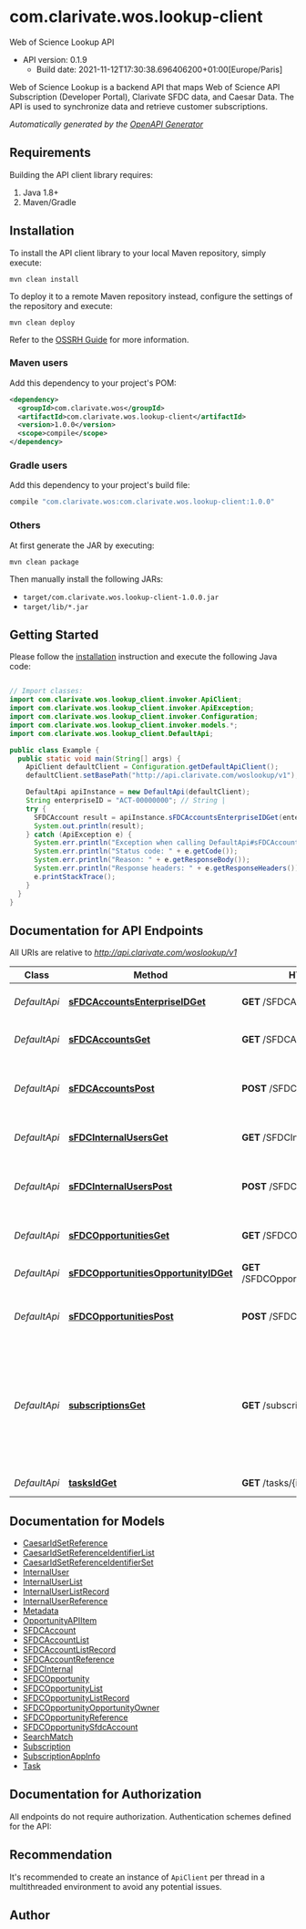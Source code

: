 # com.clarivate.wos.lookup-client

Web of Science Lookup API
- API version: 0.1.9
  - Build date: 2021-11-12T17:30:38.696406200+01:00[Europe/Paris]

Web of Science Lookup is a backend API that maps Web of Science API Subscription (Developer Portal), Clarivate SFDC data, and Caesar Data. The API is used to synchronize data and retrieve customer subscriptions.



*Automatically generated by the [OpenAPI Generator](https://openapi-generator.tech)*


## Requirements

Building the API client library requires:
1. Java 1.8+
2. Maven/Gradle

## Installation

To install the API client library to your local Maven repository, simply execute:

```shell
mvn clean install
```

To deploy it to a remote Maven repository instead, configure the settings of the repository and execute:

```shell
mvn clean deploy
```

Refer to the [OSSRH Guide](http://central.sonatype.org/pages/ossrh-guide.html) for more information.

### Maven users

Add this dependency to your project's POM:

```xml
<dependency>
  <groupId>com.clarivate.wos</groupId>
  <artifactId>com.clarivate.wos.lookup-client</artifactId>
  <version>1.0.0</version>
  <scope>compile</scope>
</dependency>
```

### Gradle users

Add this dependency to your project's build file:

```groovy
compile "com.clarivate.wos:com.clarivate.wos.lookup-client:1.0.0"
```

### Others

At first generate the JAR by executing:

```shell
mvn clean package
```

Then manually install the following JARs:

* `target/com.clarivate.wos.lookup-client-1.0.0.jar`
* `target/lib/*.jar`

## Getting Started

Please follow the [installation](#installation) instruction and execute the following Java code:

```java

// Import classes:
import com.clarivate.wos.lookup_client.invoker.ApiClient;
import com.clarivate.wos.lookup_client.invoker.ApiException;
import com.clarivate.wos.lookup_client.invoker.Configuration;
import com.clarivate.wos.lookup_client.invoker.models.*;
import com.clarivate.wos.lookup_client.DefaultApi;

public class Example {
  public static void main(String[] args) {
    ApiClient defaultClient = Configuration.getDefaultApiClient();
    defaultClient.setBasePath("http://api.clarivate.com/woslookup/v1");

    DefaultApi apiInstance = new DefaultApi(defaultClient);
    String enterpriseID = "ACT-00000000"; // String | 
    try {
      SFDCAccount result = apiInstance.sFDCAccountsEnterpriseIDGet(enterpriseID);
      System.out.println(result);
    } catch (ApiException e) {
      System.err.println("Exception when calling DefaultApi#sFDCAccountsEnterpriseIDGet");
      System.err.println("Status code: " + e.getCode());
      System.err.println("Reason: " + e.getResponseBody());
      System.err.println("Response headers: " + e.getResponseHeaders());
      e.printStackTrace();
    }
  }
}

```

## Documentation for API Endpoints

All URIs are relative to *http://api.clarivate.com/woslookup/v1*

Class | Method | HTTP request | Description
------------ | ------------- | ------------- | -------------
*DefaultApi* | [**sFDCAccountsEnterpriseIDGet**](docs/DefaultApi.md#sFDCAccountsEnterpriseIDGet) | **GET** /SFDCAccounts/{enterpriseID} | Returns an opportunity by ID
*DefaultApi* | [**sFDCAccountsGet**](docs/DefaultApi.md#sFDCAccountsGet) | **GET** /SFDCAccounts | Returns the list of SFDC accounts
*DefaultApi* | [**sFDCAccountsPost**](docs/DefaultApi.md#sFDCAccountsPost) | **POST** /SFDCAccounts | Update the Account data by providing an excel file
*DefaultApi* | [**sFDCInternalUsersGet**](docs/DefaultApi.md#sFDCInternalUsersGet) | **GET** /SFDCInternalUsers | Returns the list of SFDC users
*DefaultApi* | [**sFDCInternalUsersPost**](docs/DefaultApi.md#sFDCInternalUsersPost) | **POST** /SFDCInternalUsers | Update the Internal users data by providing an excel file
*DefaultApi* | [**sFDCOpportunitiesGet**](docs/DefaultApi.md#sFDCOpportunitiesGet) | **GET** /SFDCOpportunities | Returns the list of opportunities
*DefaultApi* | [**sFDCOpportunitiesOpportunityIDGet**](docs/DefaultApi.md#sFDCOpportunitiesOpportunityIDGet) | **GET** /SFDCOpportunities/{opportunityID} | Returns an opportunity by ID
*DefaultApi* | [**sFDCOpportunitiesPost**](docs/DefaultApi.md#sFDCOpportunitiesPost) | **POST** /SFDCOpportunities | Update the OPP data by providing an excel file
*DefaultApi* | [**subscriptionsGet**](docs/DefaultApi.md#subscriptionsGet) | **GET** /subscriptions | returns application and subscription info for those apps not older than 90 days that have not been approved
*DefaultApi* | [**tasksIdGet**](docs/DefaultApi.md#tasksIdGet) | **GET** /tasks/{id} | Returns the task


## Documentation for Models

 - [CaesarIdSetReference](docs/CaesarIdSetReference.md)
 - [CaesarIdSetReferenceIdentifierList](docs/CaesarIdSetReferenceIdentifierList.md)
 - [CaesarIdSetReferenceIdentifierSet](docs/CaesarIdSetReferenceIdentifierSet.md)
 - [InternalUser](docs/InternalUser.md)
 - [InternalUserList](docs/InternalUserList.md)
 - [InternalUserListRecord](docs/InternalUserListRecord.md)
 - [InternalUserReference](docs/InternalUserReference.md)
 - [Metadata](docs/Metadata.md)
 - [OpportunityAPIItem](docs/OpportunityAPIItem.md)
 - [SFDCAccount](docs/SFDCAccount.md)
 - [SFDCAccountList](docs/SFDCAccountList.md)
 - [SFDCAccountListRecord](docs/SFDCAccountListRecord.md)
 - [SFDCAccountReference](docs/SFDCAccountReference.md)
 - [SFDCInternal](docs/SFDCInternal.md)
 - [SFDCOpportunity](docs/SFDCOpportunity.md)
 - [SFDCOpportunityList](docs/SFDCOpportunityList.md)
 - [SFDCOpportunityListRecord](docs/SFDCOpportunityListRecord.md)
 - [SFDCOpportunityOpportunityOwner](docs/SFDCOpportunityOpportunityOwner.md)
 - [SFDCOpportunityReference](docs/SFDCOpportunityReference.md)
 - [SFDCOpportunitySfdcAccount](docs/SFDCOpportunitySfdcAccount.md)
 - [SearchMatch](docs/SearchMatch.md)
 - [Subscription](docs/Subscription.md)
 - [SubscriptionAppInfo](docs/SubscriptionAppInfo.md)
 - [Task](docs/Task.md)


## Documentation for Authorization

All endpoints do not require authorization.
Authentication schemes defined for the API:

## Recommendation

It's recommended to create an instance of `ApiClient` per thread in a multithreaded environment to avoid any potential issues.

## Author



